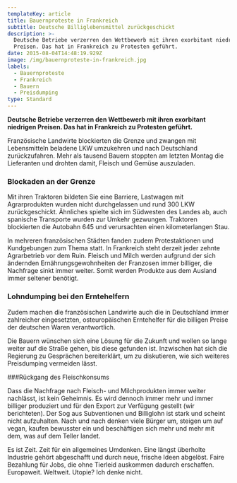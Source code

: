 ```yaml
---
templateKey: article
title: Bauernproteste in Frankreich
subtitle: Deutsche Billiglebensmittel zurückgeschickt
description: >-
  Deutsche Betriebe verzerren den Wettbewerb mit ihren exorbitant niedrigen
  Preisen. Das hat in Frankreich zu Protesten geführt.
date: 2015-08-04T14:48:19.929Z
image: /img/bauernproteste-in-frankreich.jpg
labels:
  - Bauernproteste
  - Frankreich
  - Bauern
  - Preisdumping
type: Standard
---
```

**Deutsche Betriebe verzerren den Wettbewerb mit ihren exorbitant niedrigen Preisen. Das hat in Frankreich zu Protesten geführt.**

Französische Landwirte blockierten die Grenze und zwangen mit Lebensmitteln beladene LKW umzukehren und nach Deutschland zurückzufahren. Mehr als tausend Bauern stoppten am letzten Montag die Lieferanten und drohten damit, Fleisch und Gemüse auszuladen. 

### Blockaden an der Grenze

Mit ihren Traktoren bildeten Sie eine Barriere, Lastwagen mit Agrarprodukten wurden nicht durchgelassen und rund 300 LKW zurückgeschickt.
Ähnliches spielte sich im Südwesten des Landes ab, auch spanische Transporte wurden zur Umkehr gezwungen. Traktoren blockierten die Autobahn 645 und verursachten einen kilometerlangen Stau.

In mehreren französischen Städten fanden zudem Protestaktionen und Kundgebungen zum Thema statt. In Frankreich steht derzeit jeder zehnte Agrarbetrieb vor dem Ruin. Fleisch und Milch werden aufgrund der sich ändernden Ernährungsgewohnheiten der Franzosen immer billiger, die Nachfrage sinkt immer weiter. Somit werden Produkte aus dem Ausland immer seltener benötigt.

### Lohndumping bei den Erntehelfern

Zudem machen die französischen Landwirte auch die in Deutschland immer zahlreicher eingesetzten, osteuropäischen Erntehelfer für die billigen Preise der deutschen Waren verantwortlich.

Die Bauern wünschen sich eine Lösung für die Zukunft und wollen so lange weiter auf die Straße gehen, bis diese gefunden ist. Inzwischen hat sich die Regierung zu Gesprächen bereiterklärt, um zu diskutieren, wie sich weiteres Preisdumping vermeiden lässt.

###Rückgang des Fleischkonsums

Dass die Nachfrage nach Fleisch- und Milchprodukten immer weiter nachlässt, ist kein Geheimnis. Es wird dennoch immer mehr und immer billiger produziert und für den Export zur Verfügung gestellt (wir berichteten). Der Sog aus Subventionen und Billiglohn ist stark und scheint nicht aufzuhalten. Nach und nach denken viele Bürger um, steigen um auf vegan, kaufen bewusster ein und beschäftigen sich mehr und mehr mit dem, was auf dem Teller landet.

Es ist Zeit. Zeit für ein allgemeines Umdenken. Eine längst überholte Industrie gehört abgeschafft und durch neue, frische Ideen abgelöst. Faire Bezahlung für Jobs, die ohne Tierleid auskommen dadurch erschaffen. Europaweit. Weltweit. Utopie? Ich denke nicht.